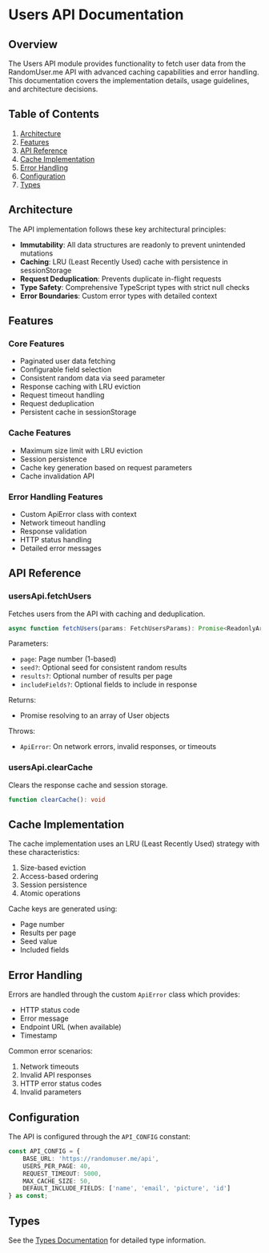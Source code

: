 # Users API Documentation

## Overview

The Users API module provides functionality to fetch user data from the RandomUser.me API with advanced caching capabilities and error handling. This documentation covers the implementation details, usage guidelines, and architecture decisions.

## Table of Contents

1. [Architecture](#architecture)
2. [Features](#features)
3. [API Reference](#api-reference)
4. [Cache Implementation](#cache-implementation)
5. [Error Handling](#error-handling)
6. [Configuration](#configuration)
7. [Types](#types)

## Architecture

The API implementation follows these key architectural principles:

- **Immutability**: All data structures are readonly to prevent unintended mutations
- **Caching**: LRU (Least Recently Used) cache with persistence in sessionStorage
- **Request Deduplication**: Prevents duplicate in-flight requests
- **Type Safety**: Comprehensive TypeScript types with strict null checks
- **Error Boundaries**: Custom error types with detailed context

## Features

### Core Features

- Paginated user data fetching
- Configurable field selection
- Consistent random data via seed parameter
- Response caching with LRU eviction
- Request timeout handling
- Request deduplication
- Persistent cache in sessionStorage

### Cache Features

- Maximum size limit with LRU eviction
- Session persistence
- Cache key generation based on request parameters
- Cache invalidation API

### Error Handling Features

- Custom ApiError class with context
- Network timeout handling
- Response validation
- HTTP status handling
- Detailed error messages

## API Reference

### usersApi.fetchUsers

Fetches users from the API with caching and deduplication.

```typescript
async function fetchUsers(params: FetchUsersParams): Promise<ReadonlyArray<User>>
```

Parameters:
- `page`: Page number (1-based)
- `seed?`: Optional seed for consistent random results
- `results?`: Optional number of results per page
- `includeFields?`: Optional fields to include in response

Returns:
- Promise resolving to an array of User objects

Throws:
- `ApiError`: On network errors, invalid responses, or timeouts

### usersApi.clearCache

Clears the response cache and session storage.

```typescript
function clearCache(): void
```

## Cache Implementation

The cache implementation uses an LRU (Least Recently Used) strategy with these characteristics:

1. Size-based eviction
2. Access-based ordering
3. Session persistence
4. Atomic operations

Cache keys are generated using:
- Page number
- Results per page
- Seed value
- Included fields

## Error Handling

Errors are handled through the custom `ApiError` class which provides:

- HTTP status code
- Error message
- Endpoint URL (when available)
- Timestamp

Common error scenarios:
1. Network timeouts
2. Invalid API responses
3. HTTP error status codes
4. Invalid parameters

## Configuration

The API is configured through the `API_CONFIG` constant:

```typescript
const API_CONFIG = {
    BASE_URL: 'https://randomuser.me/api',
    USERS_PER_PAGE: 40,
    REQUEST_TIMEOUT: 5000,
    MAX_CACHE_SIZE: 50,
    DEFAULT_INCLUDE_FIELDS: ['name', 'email', 'picture', 'id']
} as const;
```

## Types

See the [Types Documentation](./types.md) for detailed type information.